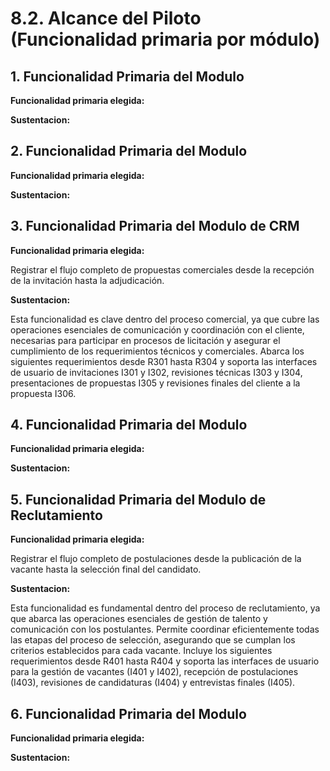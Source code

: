 # 8.2. Alcance del Piloto (Funcionalidad primaria por módulo)

## 1. Funcionalidad Primaria del Modulo

**Funcionalidad primaria elegida:**



**Sustentacion:**



## 2. Funcionalidad Primaria del Modulo 

**Funcionalidad primaria elegida:**



**Sustentacion:**




## 3. Funcionalidad Primaria del Modulo de CRM

**Funcionalidad primaria elegida:**

Registrar el flujo completo de propuestas comerciales desde la recepción de la invitación hasta la adjudicación.

**Sustentacion:**

Esta funcionalidad es clave dentro del proceso comercial, ya que cubre las operaciones esenciales de comunicación y coordinación con el cliente, necesarias para participar en procesos de licitación y asegurar el cumplimiento de los requerimientos técnicos y comerciales. Abarca los siguientes requerimientos desde R301 hasta R304 y soporta las interfaces de usuario de invitaciones I301 y I302, revisiones técnicas I303 y I304, presentaciones de propuestas I305 y revisiones finales del cliente a la propuesta I306.

## 4. Funcionalidad Primaria del Modulo

**Funcionalidad primaria elegida:**



**Sustentacion:**



## 5. Funcionalidad Primaria del Modulo de Reclutamiento

**Funcionalidad primaria elegida:**

Registrar el flujo completo de postulaciones desde la publicación de la vacante hasta la selección final del candidato.

**Sustentacion:**

Esta funcionalidad es fundamental dentro del proceso de reclutamiento, ya que abarca las operaciones esenciales de gestión de talento y comunicación con los postulantes. Permite coordinar eficientemente todas las etapas del proceso de selección, asegurando que se cumplan los criterios establecidos para cada vacante. Incluye los siguientes requerimientos desde R401 hasta R404 y soporta las interfaces de usuario para la gestión de vacantes (I401 y I402), recepción de postulaciones (I403), revisiones de candidaturas (I404) y entrevistas finales (I405).

## 6. Funcionalidad Primaria del Modulo

**Funcionalidad primaria elegida:**



**Sustentacion:**


